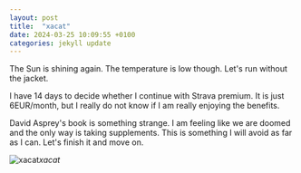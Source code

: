 ```yaml
---
layout: post
title:  "xacat"
date: 2024-03-25 10:09:55 +0100
categories: jekyll update
---
```

The Sun is shining again. The temperature is low though. Let's run without the jacket.  

I have 14 days to decide whether I continue with Strava premium. It is just 6EUR/month, but I really do not know if I am really enjoying the benefits.   

David Asprey's book is something strange. I am feeling like we are doomed and the only way is taking supplements. This is something I will avoid as far as I can. Let's finish it and move on.  

 



![xacat]()*xacat*&nbsp;



[jekyll-docs]: https://jekyllrb.com/docs/home
[jekyll-gh]:   https://github.com/jekyll/jekyll
[jekyll-talk]: https://talk.jekyllrb.com/
